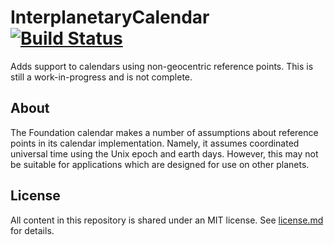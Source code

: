 # InterplanetaryCalendar [![Build Status](https://travis-ci.org/steverichey/interplanetary-calendar.svg?branch=master)](https://travis-ci.org/steverichey/interplanetary-calendar)

Adds support to calendars using non-geocentric reference points. This is still a work-in-progress and is not complete.

## About

The Foundation calendar makes a number of assumptions about reference points in its calendar implementation. Namely, it assumes coordinated universal time using the Unix epoch and earth days. However, this may not be suitable for applications which are designed for use on other planets.

## License

All content in this repository is shared under an MIT license. See [license.md](./license.md) for details.
